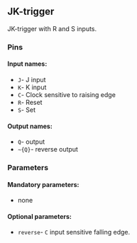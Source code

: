 ## JK-trigger

JK-trigger with R and S inputs.

### Pins

#### Input names:

- `J`- J input
- `K`- K input
- `C`- Clock
  sensitive to raising edge
- `R`- Reset
- `S`- Set

#### Output names:

- `Q`- output
- `~{Q}`- reverse output

### Parameters

#### Mandatory parameters:

- none

#### Optional parameters:

- `reverse`- `C` input sensitive falling edge.
